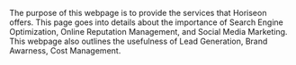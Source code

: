 The purpose of this webpage is to provide the services that Horiseon offers.
This page goes into details about the importance of Search Engine Optimization, Online Reputation Management, and Social Media Marketing.
This webpage also outlines the usefulness of Lead Generation, Brand Awarness, Cost Management.
